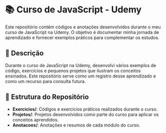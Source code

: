 # 📚 Curso de JavaScript - Udemy

Este repositório contém códigos e anotações desenvolvidos durante o meu curso de JavaScript na Udemy. O objetivo é documentar minha jornada de aprendizado e fornecer exemplos práticos para complementar os estudos.

## 📜 Descrição

Durante o curso de JavaScript na Udemy, desenvolvi vários exemplos de código, exercícios e pequenos projetos que ilustram os conceitos ensinados. Este repositório serve como um registro desse aprendizado e como um recurso para consulta futura.

## 📂 Estrutura do Repositório

- **Exercicios/**: Códigos e exercícios práticos realizados durante o curso.
- **Projetos/**: Projetos desenvolvidos como parte do curso para aplicar os conceitos aprendidos.
- **Anotacoes/**: Anotações e resumos de cada módulo do curso.
